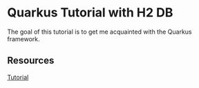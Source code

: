 # Quarkus Tutorial with H2 DB
The goal of this tutorial is to get me acquainted with the Quarkus framework.

## Resources
[Tutorial](https://redhat-developer-demos.github.io/quarkus-tutorial/quarkus-tutorial/index.html)
